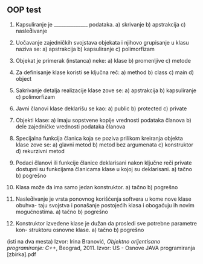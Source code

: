 ## OOP test

1. Kapsuliranje je ______________ podataka.
a) skrivanje
b) apstrakcija
c) nasled̄ivanje

2. Uočavanje zajedničkih svojstava objekata i njihovo grupisanje u klasu naziva
se:
a) apstrakcija
b) kapsuliranje
c) polimorfizam

3. Objekat je primerak (instanca) neke:
a) klase
b) promenljive
c) metode

4. Za definisanje klase koristi se ključna reč:
a) method
b) class
c) main
d) object

7. Sakrivanje detalja realizacije klase zove se:
a) apstrakcija
b) kapsuliranje
c) polimorfizam

8. Javni članovi klase deklarišu se kao:
a) public
b) protected
c) private

9. Objekti klase:
a) imaju sopstvene kopije vrednosti podataka članova
b) dele zajedničke vrednosti podataka članova

11. Specijalna funkcija članica koja se poziva prilikom kreiranja objekta klase zove
se:
a) glavni metod
b) metod bez argumenata
c) konstruktor
d) rekurzivni metod

13. Podaci članovi ili funkcije članice deklarisani nakon ključne reči private dostupni su funkcijama članicama klase u kojoj su deklarisani.
a) tačno
b) pogrešno

23. Klasa može da ima samo jedan konstruktor.
a) tačno
b) pogrešno

2. Nasled̄ivanje je vrsta ponovnog korišćenja softvera u kome nove klase obuhva-
taju svojstva i ponašanje postojećih klasa i obogaćuju ih novim mogućnostima.
a) tačno
b) pogrešno

8. Konstruktor izvedene klase je dužan da prosledi sve potrebne parametre kon-
struktoru osnovne klase.
a) tačno
b) pogrešno

(isti na dva mesta)
Izvor: Irina Branović, *Objektno orijentisano programiranje: C++*, Beograd, 2011.
Izvor: US - Osnove JAVA programiranja [zbirka].pdf
